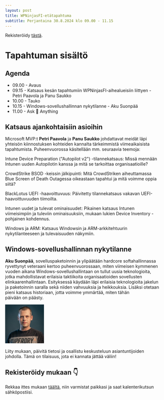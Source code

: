 ```yaml
---
layout: post
title: WPNinjasFI-etätapahtuma
subtitle: Perjantaina 30.8.2024 klo 09.00 - 11.15
--- 
```

Rekisteröidy <a href="https://events.teams.microsoft.com/event/60a19c69-5ca8-4514-b96d-27c25f439129@84dc9e35-ee96-4291-9726-fad8009fb935" target="_blank">tästä</a>.

# Tapahtuman sisältö
## Agenda
- 09.00 - Avaus
- 09.15 - Katsaus kesän tapahtumiin WPNinjasFI-aihealueisiin liittyen - Petri Paavola ja Panu Saukko
- 10.00 - Tauko
- 10.15 - Windows-sovellushallinnan nykytilanne - Aku Suonpää
- 11.00 - Ask 🥷 Anything

## Katsaus ajankohtaisiin asioihin
Microsoft MVP:t **Petri Paavola** ja **Panu Saukko** johdattavat meidät läpi yhteisön kiinnostuksen kohteiden kannalta tärkeimmistä viimeaikaisista tapahtumista. Puheenvuorossa käsitellään mm. seuraavia teemoja:

Intune Device Preparation ("Autopilot v2") -tilannekatsaus: 
Missä mennään Intunen uuden Autopilotin kanssa ja mitä se tarkoittaa organisaatioille?

CrowdStrike BSOD -keissin jälkipuinti: 
Mitä CrowdStriken aiheuttamassa Blue Screen of Death Outagessa oikeastaan tapahtui ja mitä voimme oppia siitä?

BlackLotus UEFI -haavoittuvuus: 
Päivitetty tilannekatsaus vakavan UEFI-haavoittuvuuden tiimoilta.

Intunen uudet ja tulevat ominaisuudet: 
Pikainen katsaus Intunen viimeisimpiin ja tuleviin ominaisuuksiin, mukaan lukien Device Inventory -pohjainen kohdennus.

Windows ja ARM: 
Katsaus Windowsin ja ARM-arkkitehtuurin nykytilanteeseen ja tulevaisuuden näkymiin.

## Windows-sovellushallinnan nykytilanne
**Aku Suonpää**, sovelluspaketoinnin ja ylipäätään hardcore softahallinnassa ryvettynyt veteraani kertoo puheenvuorossaan, miten viimeisen kymmenen vuoden aikana Windows-sovellushallintaan on tullut uusia teknologioita, jotka mahdollistavat erilaisia taktiikoita organisaatioiden sovellusten elinkaarenhallintaan. Esityksessä käydään läpi erilaisia teknologioita jakelun ja paketoinnin saralla sekä niiden vahvuuksia ja heikkouksia. Lisäksi otetaan pieni katsaus historiaan, jotta voimme ymmärtää, miten tähän päivään on päästy.

<div align="left">
  <img src="/assets/img/Aku_Suonpaa.jpeg" width="25%">
</div>

Liity mukaan, päivitä tietosi ja osallistu keskusteluun asiantuntijoiden johdolla. Tämä on tilaisuus, jota ei kannata jättää väliin!

## Rekisteröidy mukaan 👇
Rekkaa ittes mukaan <a href="https://events.teams.microsoft.com/event/60a19c69-5ca8-4514-b96d-27c25f439129@84dc9e35-ee96-4291-9726-fad8009fb935" target="_blank">täältä</a>, niin varmistat paikkasi ja saat kalenterikutsun sähköpostiisi.

